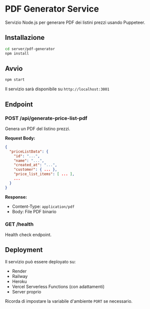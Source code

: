 # PDF Generator Service

Servizio Node.js per generare PDF dei listini prezzi usando Puppeteer.

## Installazione

```bash
cd server/pdf-generator
npm install
```

## Avvio

```bash
npm start
```

Il servizio sarà disponibile su `http://localhost:3001`

## Endpoint

### POST /api/generate-price-list-pdf

Genera un PDF del listino prezzi.

**Request Body:**
```json
{
  "priceListData": {
    "id": "...",
    "name": "...",
    "created_at": "...",
    "customer": { ... },
    "price_list_items": [ ... ],
    ...
  }
}
```

**Response:**
- Content-Type: `application/pdf`
- Body: File PDF binario

### GET /health

Health check endpoint.

## Deployment

Il servizio può essere deployato su:
- Render
- Railway
- Heroku
- Vercel Serverless Functions (con adattamenti)
- Server proprio

Ricorda di impostare la variabile d'ambiente `PORT` se necessario.

